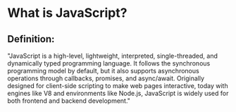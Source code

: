 # What is JavaScript?
## Definition:
"JavaScript is a high-level, lightweight, interpreted, single-threaded, and dynamically typed programming language. 
It follows the synchronous programming model by default, but it also supports asynchronous operations through callbacks, 
promises, and async/await. Originally designed for client-side scripting to make web pages interactive, today with engines 
like V8 and environments like Node.js, JavaScript is widely used for both frontend and backend development."
